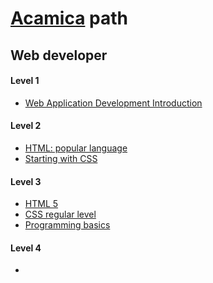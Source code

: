 <h1><a href="https://www.acamica.com/">Acamica</a> path</h1>

<h2>Web developer</h2>

<h4>Level 1</h4>
<ul>
  <li><a href="https://www.evernote.com/l/AT7FJl0rM6xEKJSyRRcfOu7jis_YYTKPiVg">Web Application Development Introduction</a></li>
</ul>

<h4>Level 2</h4>
<ul>
	<li><a href="https://www.evernote.com/l/AT68xLIcljFDR6J_hsiSvfYRrSn8Plg1U1c">HTML: popular language</a></li>
	<li><a href="https://www.evernote.com/l/AT6NsNp9uTVMf56BQxrJG21mKpH1AIlaA88" target="_blank">Starting with CSS</a></li>
</ul>

<h4>Level 3</h4>
<ul>
	<li><a href="https://www.evernote.com/l/AT6WUwwM421EYYZjpe1U-Mackv-e1ONLltg">HTML 5</a></li>
	<li><a href="https://www.evernote.com/l/AT54NKHFyrdP7ocyoSUHbp8QL715KvPRKU8">CSS regular level</a></li>
	<li><a href="https://www.evernote.com/l/AT7M51NJX39JEaALpNbLkVeIwGX0ZKKfATk">Programming basics</a></li>
</ul>

<h4>Level 4</h4>
<ul>
	<li></li>
</ul>